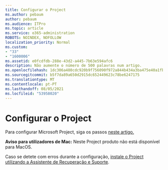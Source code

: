```yaml
---
title: Configurar o Project
ms.author: pebaum
author: pebaum
ms.audience: ITPro
ms.topic: article
ms.service: o365-administration
ROBOTS: NOINDEX, NOFOLLOW
localization_priority: Normal
ms.custom:
- "33"
- "1600006"
ms.assetid: e0fcdfdb-288e-43d2-a445-7b63e594afc6
description: Não aumente o número de 500 palavras num artigo.
ms.openlocfilehash: 1dc306a480cdc920b9f756090f972a844b434a3ba475e40a1fbb08c89f625c51
ms.sourcegitcommit: b5f7da89a650d2915dc652449623c78be6247175
ms.translationtype: MT
ms.contentlocale: pt-PT
ms.lasthandoff: 08/05/2021
ms.locfileid: "53958020"
---
```

# <a name="setting-up-project"></a>Configurar o Project

 Para configurar Microsoft Project, siga os passos [neste artigo.](https://support.office.com/article/7059249b-d9fe-4d61-ab96-5c5bf435f281.aspx)

**Aviso para utilizadores de Mac:** Neste Project produto não está disponível para MacOS. 
  
Caso se detete com erros durante a configuração, [instale o Project utilizando a Assistente de Recuperação e Suporte](https://aka.ms/SaRA-ProjectSetupScenario).
